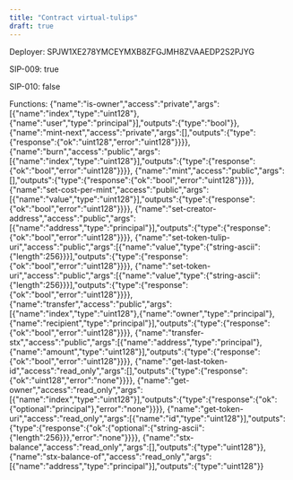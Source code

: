 ```yaml
---
title: "Contract virtual-tulips"
draft: true
---
```

Deployer: SPJW1XE278YMCEYMXB8ZFGJMH8ZVAAEDP2S2PJYG

SIP-009: true

SIP-010: false

Functions:
{"name":"is-owner","access":"private","args":[{"name":"index","type":"uint128"},{"name":"user","type":"principal"}],"outputs":{"type":"bool"}}, {"name":"mint-next","access":"private","args":[],"outputs":{"type":{"response":{"ok":"uint128","error":"uint128"}}}}, {"name":"burn","access":"public","args":[{"name":"index","type":"uint128"}],"outputs":{"type":{"response":{"ok":"bool","error":"uint128"}}}}, {"name":"mint","access":"public","args":[],"outputs":{"type":{"response":{"ok":"bool","error":"uint128"}}}}, {"name":"set-cost-per-mint","access":"public","args":[{"name":"value","type":"uint128"}],"outputs":{"type":{"response":{"ok":"bool","error":"uint128"}}}}, {"name":"set-creator-address","access":"public","args":[{"name":"address","type":"principal"}],"outputs":{"type":{"response":{"ok":"bool","error":"uint128"}}}}, {"name":"set-token-tulip-uri","access":"public","args":[{"name":"value","type":{"string-ascii":{"length":256}}}],"outputs":{"type":{"response":{"ok":"bool","error":"uint128"}}}}, {"name":"set-token-uri","access":"public","args":[{"name":"value","type":{"string-ascii":{"length":256}}}],"outputs":{"type":{"response":{"ok":"bool","error":"uint128"}}}}, {"name":"transfer","access":"public","args":[{"name":"index","type":"uint128"},{"name":"owner","type":"principal"},{"name":"recipient","type":"principal"}],"outputs":{"type":{"response":{"ok":"bool","error":"uint128"}}}}, {"name":"transfer-stx","access":"public","args":[{"name":"address","type":"principal"},{"name":"amount","type":"uint128"}],"outputs":{"type":{"response":{"ok":"bool","error":"uint128"}}}}, {"name":"get-last-token-id","access":"read_only","args":[],"outputs":{"type":{"response":{"ok":"uint128","error":"none"}}}}, {"name":"get-owner","access":"read_only","args":[{"name":"index","type":"uint128"}],"outputs":{"type":{"response":{"ok":{"optional":"principal"},"error":"none"}}}}, {"name":"get-token-uri","access":"read_only","args":[{"name":"id","type":"uint128"}],"outputs":{"type":{"response":{"ok":{"optional":{"string-ascii":{"length":256}}},"error":"none"}}}}, {"name":"stx-balance","access":"read_only","args":[],"outputs":{"type":"uint128"}}, {"name":"stx-balance-of","access":"read_only","args":[{"name":"address","type":"principal"}],"outputs":{"type":"uint128"}}
